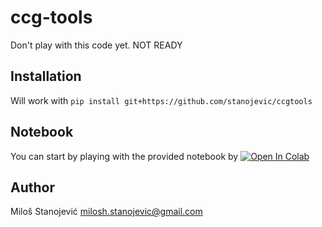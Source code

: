# ccg-tools

Don't play with this code yet. NOT READY

## Installation

Will work with `pip install git+https://github.com/stanojevic/ccgtools`

## Notebook

You can start by playing with the provided notebook by [![Open In Colab](https://colab.research.google.com/assets/colab-badge.svg)](https://colab.research.google.com/github/stanojevic/ccgtools/blob/master/notebooks/demo.ipynb)

## Author
Miloš Stanojević
milosh.stanojevic@gmail.com
